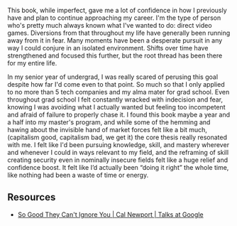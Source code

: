 This book, while imperfect, gave me a lot of confidence in how I previously have and plan to continue approaching my career. I'm the type of person who's pretty much always known what I've wanted to do: direct video games. Diversions from that throughout my life have generally been running away from it in fear. Many moments have been a desperate pursuit in any way I could conjure in an isolated environment. Shifts over time have strengthened and focused this further, but the root thread has been there for my entire life. 

In my senior year of undergrad, I was really scared of perusing this goal despite how far I'd come even to that point. So much so that I only applied to no more than 5 tech companies and my alma mater for grad school. Even throughout grad school I felt constantly wracked with indecision and fear, knowing I was avoiding what I actually wanted but feeling too incompetent and afraid of failure to properly chase it. 
I found this book maybe a year and a half into my master's program, and while some of the hemming and hawing about the invisible hand of market forces felt like a bit much, (capitalism good, capitalism bad, we get it) the core thesis really resonated with me. I felt like I'd been pursuing knowledge, skill, and mastery wherever and whenever I could in ways relevant to my field, and the reframing of skill creating security even in nominally insecure fields felt like a huge relief and confidence boost. It felt like I’d actually been “doing it right” the whole time, like nothing had been a waste of time or energy.

Resources
---
- [So Good They Can't Ignore You | Cal Newport | Talks at Google](https://www.youtube.com/watch?v=qwOdU02SE0w)
